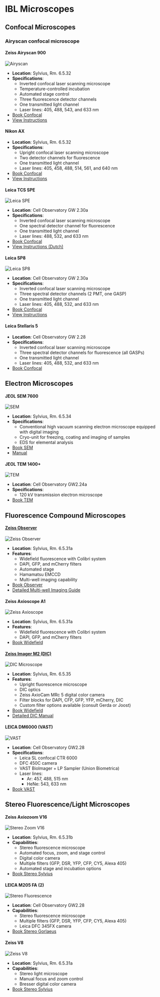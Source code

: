 # IBL Microscopes  

## Confocal Microscopes  

### Airyscan confocal microscope

#### Zeiss Airyscan 900  
![Airyscan](images/ibl/image7.jpeg)  

- **Location**: Sylvius, Rm. 6.5.32  
- **Specifications**:  
    - Inverted confocal laser scanning microscope  
    - Temperature-controlled incubation  
    - Automated stage control  
    - Three fluorescence detector channels  
    - One transmitted light channel  
    - Laser lines: 405, 488, 543, and 633 nm  
- [Book Confocal](https://www.supersaas.com/schedule/IBL_Confocal/Confocals)  
- [View Instructions](https://video.leidenuniv.nl/media/t/1_40bwf016)  

#### Nikon AX  
- **Location**: Sylvius, Rm. 6.5.32  
- **Specifications**:  
    - Upright confocal laser scanning microscope  
    - Two detector channels for fluorescence  
    - One transmitted light channel  
    - Laser lines: 405, 458, 488, 514, 561, and 640 nm  
- [Book Confocal](https://www.supersaas.com/schedule/IBL_Confocal/Confocals)  
- [View Instructions](https://docs.google.com/document/d/1WA_jrRacjnBlvwgtqMIcCbDBZY8Jgb3B/edit?usp=sharing&ouid=111029977919067307805&rtpof=true&sd=true)  

#### Leica TCS SPE  
![Leica SPE](images/ibl/image9.jpeg)  
- **Location**: Cell Observatory GW 2.30a  
- **Specifications**:  
    - Inverted confocal laser scanning microscope  
    - One spectral detector channel for fluorescence  
    - One transmitted light channel  
    - Laser lines: 488, 532, and 633 nm  
- [Book Confocal](https://www.supersaas.com/schedule/IBL_Confocal/Confocals)  
- [View Instructions (Dutch)](https://video.leidenuniv.nl/media/t/1_498i179v)  

#### Leica SP8  
![Leica SP8](images/ibl/image10.jpeg)  
- **Location**: Cell Observatory GW 2.30a  
- **Specifications**:  
    - Inverted confocal laser scanning microscope  
    - Three spectral detector channels (2 PMT, one GASP)  
    - One transmitted light channel  
    - Laser lines: 405, 488, 532, and 633 nm  
- [Book Confocal](https://www.supersaas.com/schedule/IBL_Confocal/Confocals)  
- [View Instructions](https://video.leidenuniv.nl/media/t/1_0bxcqbo8)  

#### Leica Stellaris 5  
- **Location**: Cell Observatory GW 2.28  
- **Specifications**:  
    - Inverted confocal laser scanning microscope  
    - Three spectral detector channels for fluorescence (all GASPs)  
    - One transmitted light channel  
    - Laser lines: 405, 488, 532, and 633 nm  
- [Book Confocal](https://www.supersaas.com/schedule/IBL_Confocal/Confocals)  

## Electron Microscopes  

#### JEOL SEM 7600  
![SEM](images/ibl/image11.jpeg)  
- **Location**: Sylvius, Rm. 6.5.34  
- **Specifications**:  
    - Conventional high vacuum scanning electron microscope equipped with digital imaging  
    - Cryo-unit for freezing, coating and imaging of samples  
    - EDS for elemental analysis  
- [Book SEM](https://www.supersaas.com/schedule/IBL_SEM/IBL_SEM)  
- [Manual](https://docs.google.com/document/d/1DSRjj7-BcpmJyerdO7XWTOpPW4lkOZGVrT581IkpBqU/edit?usp=sharing)

#### JEOL TEM 1400+  
![TEM](images/ibl/image12.jpeg)  
- **Location**: Cell Observatory GW2.24a  
- **Specifications**:  
    - 120 kV transmission electron microscope  
- [Book TEM](https://www.supersaas.com/schedule/IBL_TEM/TEM)  

## Fluorescence Compound Microscopes  

#### [Zeiss Observer](widefield-observer.md)  
![Zeiss Observer](images/ibl/image4.jpeg)  
- **Location**: Sylvius, Rm. 6.5.31a  
- **Features**:  
    - Widefield fluorescence with Colibri system  
    - DAPI, GFP, and mCherry filters  
    - Automated stage  
    - Hamamatsu EMCCD  
    - Multi-well imaging capability  
- [Book Observer](https://www.supersaas.com/schedule/IBL_FluoWide/Observer_widefield)  
- [Detailed Multi-well Imaging Guide](widefield-observer.md)  

#### Zeiss Axioscope A1  
![Zeiss Axioscope](images/ibl/image5.jpeg)  
- **Location**: Sylvius, Rm. 6.5.31a  
- **Features**:  
    - Widefield fluorescence with Colibri system  
    - DAPI, GFP, and mCherry filters  
- [Book Widefield](https://www.supersaas.com/schedule/IBL_FluoWide/Fluorescence_widefield)  

#### [Zeiss Imager M2 (DIC)](dic.md)  
![DIC Microscope](images/ibl/image6.jpeg)  
- **Location**: Sylvius, Rm. 6.5.35  
- **Features**:  
    - Upright fluorescence microscope  
    - DIC optics  
    - Zeiss AxioCam MRc 5 digital color camera  
    - Filter blocks for DAPI, CFP, GFP, YFP, mCherry, DIC  
    - Custom filter options available (consult Gerda or Joost)  
- [Book Widefield](https://www.supersaas.com/schedule/IBL_FluoWide/Fluorescence_widefield)  
- [Detailed DIC Manual](dic.md)   

#### LEICA DM6000 (VAST)  
![VAST](images/ibl/image13.jpeg)  
- **Location**: Cell Observatory GW2.28  
- **Specifications**:  
    - Leica SL confocal CTR 6000  
    - DFC 450C camera  
    - VAST BioImager + LP Sampler (Union Biometrica)  
    - Laser lines:  
        - Ar: 457, 488, 515 nm  
        - HeNe: 543, 633 nm  
- [Book VAST](https://www.supersaas.com/schedule/IBL_VAST/VAST)

## Stereo Fluorescence/Light Microscopes  

#### Zeiss Axiozoom  V16  
![Stereo Zoom V16](images/ibl/image1.jpeg)  
- **Location**: Sylvius, Rm. 6.5.31b  
- **Capabilities**:  
    - Stereo fluorescence microscope  
    - Automated focus, zoom, and stage control  
    - Digital color camera  
    - Multiple filters (GFP, DSR, YFP, CFP, CY5, Alexa 405)  
    - Automated stage and incubation options  
- [Book Stereo Sylvius](https://www.supersaas.com/schedule/IBL_Stereo/Stereo_Sylvius)  

#### LEICA M205 FA (2)
![Stereo Fluorescence](images/ibl/image3.jpeg)  
- **Location**: Cell Observatory GW2.28  
- **Capabilities**:  
  - Stereo fluorescence microscope  
  - Multiple filters (GFP, DSR, YFP, CFP, CY5, Alexa 405)  
  - Leica DFC 345FX camera  
- [Book Stereo Gorlaeus](https://www.supersaas.com/schedule/IBL_Stereo/Stereo_Gorlaeus)

#### Zeiss V8  
![Zeiss V8](images/ibl/image2.jpeg)  
- **Location**: Sylvius, Rm. 6.5.31a  
- **Capabilities**:  
  - Stereo light microscope  
  - Manual focus and zoom control  
  - Bresser digital color camera  
- [Book Stereo Sylvius](https://www.supersaas.com/schedule/IBL_Stereo/Stereo_Sylvius)

